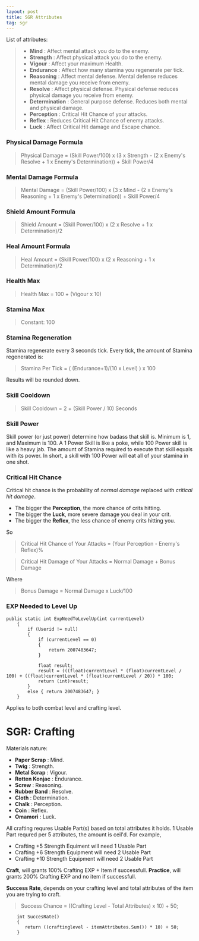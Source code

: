 ```yaml
---
layout: post
title: SGR Attributes
tag: sgr
---
```

List of attributes:

>- **Mind** : Affect mental attack you do to the enemy.
>- **Strength** : Affect physical attack you do to the enemy.
>- **Vigour** : Affect your maximum Health. 
>- **Endurance** : Affect how many stamina you regenerate per tick.
>- **Reasoning** : Affect mental defense. Mental defense reduces mental damage you receive from enemy.
>- **Resolve** : Affect physical defense. Physical defense reduces physical damage you receive from enemy.
>- **Determination** : General purpose defense. Reduces both mental and physical damage.
>- **Perception** : Critical Hit Chance of your attacks.
>- **Reflex** : Reduces Critical Hit Chance of enemy attacks.
>- **Luck** : Affect Critical Hit damage and Escape chance.

### Physical Damage Formula
> Physical Damage = (Skill Power/100) x (3 x Strength - (2 x Enemy's Resolve + 1 x Enemy's Determination)) + Skill Power/4

### Mental Damage Formula
> Mental Damage = (Skill Power/100) x (3 x Mind - (2 x Enemy's Reasoning + 1 x Enemy's Determination)) + Skill Power/4

### Shield Amount Formula 
> Shield Amount = (Skill Power/100) x (2 x Resolve + 1 x Determination)/2

### Heal Amount Formula
> Heal Amount = (Skill Power/100) x (2 x Reasoning + 1 x Determination)/2

### Health Max
> Health Max = 100 + (Vigour x 10)

### Stamina Max
> Constant: 100

### Stamina Regeneration
Stamina regenerate every 3 seconds tick. Every tick, the amount of Stamina regenerated is:
> Stamina Per Tick = ( (Endurance+1)/(10 x Level) ) x 100

Results will be rounded down.

### Skill Cooldown
> Skill Cooldown = 2 + (Skill Power / 10) Seconds

### Skill Power
Skill power (or just power) determine how badass that skill is. Minimum is 1, and Maximum is 100. A 1 Power Skill is like a poke, while 100 Power skill is like a heavy jab. The amount of Stamina required to execute that skill equals with its power. In short, a skill with 100 Power will eat all of your stamina in one shot. 

### Critical Hit Chance
Critical hit chance is the probability of *normal damage* replaced with *critical hit damage*. 
- The bigger the **Perception**, the more chance of crits hitting. 
- The bigger the **Luck**, more severe damage you deal in your crit. 
- The bigger the **Reflex**, the less chance of enemy crits hitting you. 

So
> Critical Hit Chance of Your Attacks = (Your Perception - Enemy's Reflex)%

> Critical Hit Damage of Your Attacks = Normal Damage + Bonus Damage

Where
> Bonus Damage = Normal Damage x Luck/100

### EXP Needed to Level Up

```Csharp
public static int ExpNeedToLevelUp(int currentLevel)
    {
        if (Userid != null)
        {
            if (currentLevel == 0)
            {
                return 2007483647;
            }

            float result;
            result = (((float)currentLevel * (float)currentLevel / 100) + ((float)currentLevel * (float)currentLevel / 20)) * 100;
            return (int)result;
        }
        else { return 2007483647; }
    }
```

Applies to both combat level and crafting level.

# SGR: Crafting

Materials nature:
  - **Paper Scrap** : Mind.
  - **Twig** : Strength.
  - **Metal Scrap** : Vigour. 
  - **Rotten Konjac** : Endurance.
  - **Screw** : Reasoning.
  - **Rubber Band** : Resolve.
  - **Cloth** : Determination.
  - **Chalk** : Perception.
  - **Coin** : Reflex.
  - **Omamori** : Luck.
 
All crafting requres Usable Part(s) based on total attributes it holds. 1 Usable Part requred per 5 attributes, the amount is ceil'd. For example, 
- Crafting +5 Strength Equiment will need 1 Usable Part
- Crafting +6 Strength Equipment will need 2 Usable Part
- Crafting +10 Strength Equipment will need 2 Usable Part
 
**Craft**, will grants 100% Crafting EXP + Item if successfull.
**Practice**, will grants 200% Crafting EXP and no item if successfull.

**Success Rate**, depends on your crafting level and total attributes of the item you are trying to craft. 

> Success Chance = ((Crafting Level - Total Attributes) x 10) + 50;

```Csharp
    int SuccesRate()
    {
       return ((craftinglevel - itemAttributes.Sum()) * 10) + 50;
    }
```

